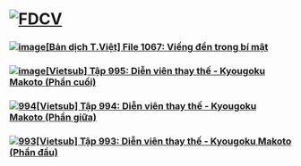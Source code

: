 # [![FDCV](https://user-images.githubusercontent.com/75318518/142803511-f5c20d56-47eb-4f2a-b63f-6b9b169c295b.png)](https://admin1509.github.io/fdcvteam.blogspot.com/)

### [![image](https://user-images.githubusercontent.com/75318518/143668584-6e973e1b-fa4a-4002-b1ff-c9adaf404230.png)](https://admin1509.github.io/fdcvteam.blogspot.com/2021/01/ban-dich-tviet-file-1067-vieng-en-trong.html/)[[Bản dịch T.Việt] File 1067: Viếng đền trong bí mật](https://admin1509.github.io/fdcvteam.blogspot.com/2021/01/ban-dich-tviet-file-1067-vieng-en-trong.html/)
### [![image](https://user-images.githubusercontent.com/75318518/142832768-83956eeb-c504-46a0-bd10-7a96cf2dacad.png)](https://admin1509.github.io/fdcvteam.blogspot.com/2021/01/vietsub-tap-995-dien-vien-thay-kyougoku.html)[[Vietsub] Tập 995: Diễn viên thay thế - Kyougoku Makoto (Phần cuối)](https://admin1509.github.io/fdcvteam.blogspot.com/2021/01/vietsub-tap-995-dien-vien-thay-kyougoku.html)
### [![994](https://user-images.githubusercontent.com/75318518/142830770-7487a463-14d3-415b-be28-da07dd2e4e50.png)](https://admin1509.github.io/fdcvteam.blogspot.com/2021/01/vietsub-tap-994-dien-vien-thay-kyougoku.html)[[Vietsub] Tập 994: Diễn viên thay thế - Kyougoku Makoto (Phần giữa)](https://admin1509.github.io/fdcvteam.blogspot.com/2021/01/vietsub-tap-994-dien-vien-thay-kyougoku.html)
### [![993](https://user-images.githubusercontent.com/75318518/142803785-7a0e5eb5-dbc9-4b49-84dc-3af448daa0a5.jpg)](https://admin1509.github.io/fdcvteam.blogspot.com/2021/01/vietsub-tap-993-dien-vien-thay-kyougoku.html)[[Vietsub] Tập 993: Diễn viên thay thế - Kyougoku Makoto (Phần đầu)](https://admin1509.github.io/fdcvteam.blogspot.com/2021/01/vietsub-tap-993-dien-vien-thay-kyougoku.html)
